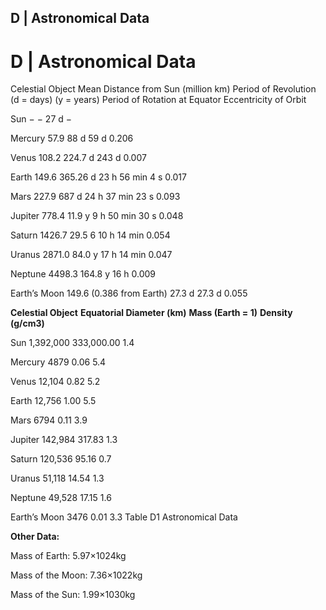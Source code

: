 ##  D | Astronomical Data 

# D | Astronomical Data

Celestial Object Mean Distance from Sun (million km) Period of Revolution (d = days) (y = years) Period of Rotation at Equator Eccentricity of Orbit

Sun
−
−
27 d
−

Mercury
57.9
88 d
59 d
0.206

Venus
108.2
224.7 d
243 d
0.007

Earth
149.6
365.26 d
23 h 56 min 4 s
0.017

Mars
227.9
687 d
24 h 37 min 23 s
0.093

Jupiter
778.4
11.9 y
9 h 50 min 30 s
0.048

Saturn
1426.7
29.5 6
10 h 14 min
0.054

Uranus
2871.0
84.0 y
17 h 14 min
0.047

Neptune
4498.3
164.8 y
16 h
0.009

Earth’s Moon
149.6 (0.386 from Earth)
27.3 d
27.3 d
0.055

**Celestial Object**
**Equatorial Diameter (km)**
**Mass (Earth = 1)**
**Density (g/cm3)**

Sun
1,392,000
333,000.00
1.4

Mercury
4879
0.06
5.4

Venus
12,104
0.82
5.2

Earth
12,756
1.00
5.5

Mars
6794
0.11
3.9

Jupiter
142,984
317.83
1.3

Saturn
120,536
95.16
0.7

Uranus
51,118
14.54
1.3

Neptune
49,528
17.15
1.6

Earth’s Moon
3476
0.01
3.3
Table D1 Astronomical Data 

**Other Data:**

Mass of Earth: 5.97×1024kg

Mass of the Moon: 7.36×1022kg

Mass of the Sun: 1.99×1030kg
